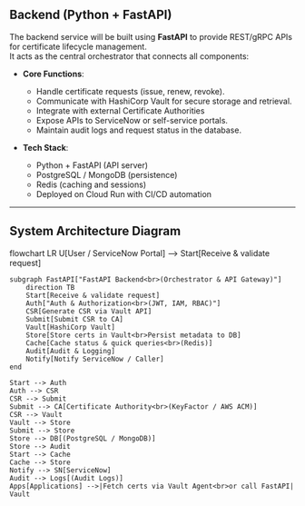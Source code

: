 ## Backend (Python + FastAPI)

The backend service will be built using **FastAPI** to provide REST/gRPC APIs for certificate lifecycle management.  
It acts as the central orchestrator that connects all components:

- **Core Functions**:
  - Handle certificate requests (issue, renew, revoke).  
  - Communicate with HashiCorp Vault for secure storage and retrieval.  
  - Integrate with external Certificate Authorities 
  - Expose APIs to ServiceNow or self-service portals.  
  - Maintain audit logs and request status in the database.

- **Tech Stack**:
  - Python + FastAPI (API server)  
  - PostgreSQL / MongoDB (persistence)  
  - Redis (caching and sessions)  
  - Deployed on Cloud Run with CI/CD automation  

---

## System Architecture Diagram
flowchart LR
    U[User / ServiceNow Portal] --> Start[Receive & validate request]

    subgraph FastAPI["FastAPI Backend<br>(Orchestrator & API Gateway)"]
        direction TB
        Start[Receive & validate request]
        Auth["Auth & Authorization<br>(JWT, IAM, RBAC)"]
        CSR[Generate CSR via Vault API]
        Submit[Submit CSR to CA]
        Vault[HashiCorp Vault]
        Store[Store certs in Vault<br>Persist metadata to DB]
        Cache[Cache status & quick queries<br>(Redis)]
        Audit[Audit & Logging]
        Notify[Notify ServiceNow / Caller]
    end

    Start --> Auth
    Auth --> CSR
    CSR --> Submit
    Submit --> CA[Certificate Authority<br>(KeyFactor / AWS ACM)]
    CSR --> Vault
    Vault --> Store
    Submit --> Store
    Store --> DB[(PostgreSQL / MongoDB)]
    Store --> Audit
    Start --> Cache
    Cache --> Store
    Notify --> SN[ServiceNow]
    Audit --> Logs[(Audit Logs)]
    Apps[Applications] -->|Fetch certs via Vault Agent<br>or call FastAPI| Vault